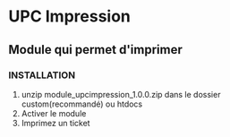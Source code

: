 # UPC Impression

## Module qui permet d'imprimer 

### INSTALLATION 

1. unzip module_upcimpression_1.0.0.zip dans le dossier custom(recommandé) ou htdocs
2. Activer le module
3. Imprimez un ticket
